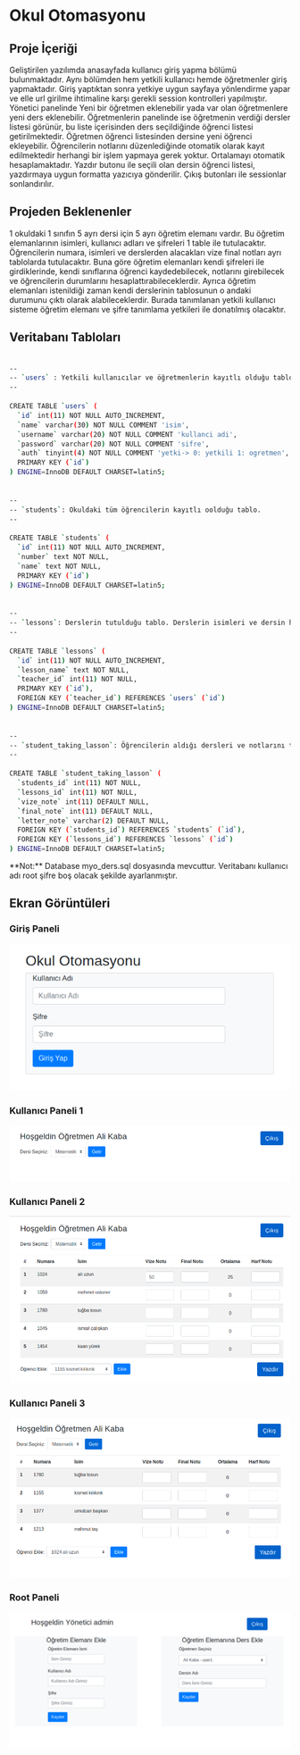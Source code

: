 <h1>Okul Otomasyonu</h1>

<h2>Proje İçeriği</h2>

Geliştirilen yazılımda anasayfada kullanıcı giriş yapma bölümü bulunmaktadır. Aynı bölümden hem yetkili kullanıcı hemde öğretmenler giriş yapmaktadır. Giriş yaptıktan sonra yetkiye uygun sayfaya yönlendirme yapar ve elle url girilme ihtimaline karşı gerekli session kontrolleri yapılmıştır. Yönetici panelinde Yeni bir öğretmen eklenebilir yada var olan öğretmenlere yeni ders eklenebilir. Öğretmenlerin panelinde ise öğretmenin verdiği dersler listesi görünür, bu liste içerisinden ders seçildiğinde öğrenci listesi getirilmektedir. Öğretmen öğrenci listesinden dersine yeni öğrenci ekleyebilir. Öğrencilerin notlarını düzenlediğinde otomatik olarak kayıt edilmektedir herhangi bir işlem yapmaya gerek yoktur. Ortalamayı otomatik hesaplamaktadır. Yazdır butonu ile seçili olan dersin öğrenci listesi, yazdırmaya uygun formatta yazıcıya gönderilir. Çıkış butonları ile sessionlar sonlandırılır.

<h2>Projeden Beklenenler</h2>

1 okuldaki 1 sınıfın 5 ayrı dersi için 5 ayrı öğretim elemanı vardır. Bu öğretim elemanlarının isimleri, kullanıcı adları ve şifreleri 1 table ile tutulacaktır. Öğrencilerin numara, isimleri ve derslerden alacakları vize final notları ayrı tablolarda tutulacaktır. Buna göre öğretim elemanları kendi şifreleri ile girdiklerinde, kendi sınıflarına öğrenci kaydedebilecek, notlarını girebilecek ve öğrencilerin durumlarını hesaplattırabileceklerdir. Ayrıca öğretim elemanları istenildiği zaman kendi derslerinin tablosunun o andaki durumunu çıktı olarak alabileceklerdir. Burada tanımlanan yetkili kullanıcı sisteme öğretim elemanı ve şifre tanımlama yetkileri ile donatılmış olacaktır.


<h2>Veritabanı Tabloları</h2>

```bash

--
-- `users` : Yetkili kullanıcılar ve öğretmenlerin kayıtlı olduğu tablodur.
--

CREATE TABLE `users` (
  `id` int(11) NOT NULL AUTO_INCREMENT,
  `name` varchar(30) NOT NULL COMMENT 'isim',
  `username` varchar(20) NOT NULL COMMENT 'kullanci adi',
  `password` varchar(20) NOT NULL COMMENT 'sifre',
  `auth` tinyint(4) NOT NULL COMMENT 'yetki-> 0: yetkili 1: ogretmen',
  PRIMARY KEY (`id`)
) ENGINE=InnoDB DEFAULT CHARSET=latin5;


--
-- `students`: Okuldaki tüm öğrencilerin kayıtlı oolduğu tablo.
--

CREATE TABLE `students` (
  `id` int(11) NOT NULL AUTO_INCREMENT,
  `number` text NOT NULL,
  `name` text NOT NULL,
  PRIMARY KEY (`id`)
) ENGINE=InnoDB DEFAULT CHARSET=latin5;


--
-- `lessons`: Derslerin tutulduğu tablo. Derslerin isimleri ve dersin hocasının idsini tutar.
--

CREATE TABLE `lessons` (
  `id` int(11) NOT NULL AUTO_INCREMENT,
  `lesson_name` text NOT NULL,
  `teacher_id` int(11) NOT NULL,
  PRIMARY KEY (`id`),
  FOREIGN KEY (`teacher_id`) REFERENCES `users` (`id`)
) ENGINE=InnoDB DEFAULT CHARSET=latin5;


--
-- `student_taking_lasson`: Öğrencilerin aldığı dersleri ve notlarını tutan tablo.
--

CREATE TABLE `student_taking_lasson` (
  `students_id` int(11) NOT NULL,
  `lessons_id` int(11) NOT NULL,
  `vize_note` int(11) DEFAULT NULL,
  `final_note` int(11) DEFAULT NULL,
  `letter_note` varchar(2) DEFAULT NULL,
  FOREIGN KEY (`students_id`) REFERENCES `students` (`id`),
  FOREIGN KEY (`lessons_id`) REFERENCES `lessons` (`id`)
) ENGINE=InnoDB DEFAULT CHARSET=latin5;

```

<p>
	**Not:** Database myo_ders.sql dosyasında mevcuttur. Veritabanı kullanıcı adı root şifre boş olacak şekilde ayarlanmıştır.
</p>

<h2>Ekran Görüntüleri</h2>

<h3>Giriş Paneli</h3>

![indexPanel](/screenshots/index.png)


<h3>Kullanıcı Paneli 1</h3>

![KulaniciPanel1](/screenshots/user1.png)

<h3>Kullanıcı Paneli 2</h3>

![KulaniciPanel2](/screenshots/user2.png)

<h3>Kullanıcı Paneli 3</h3>

![KulaniciPanel3](/screenshots/user3.png)

<h3>Root Paneli</h3>

![RootPanel](/screenshots/root.png)

